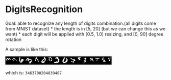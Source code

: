 # DigitsRecognition

Goal: able to recognize any length of digits combination.(all digits come from MNIST dataset)
	* the length is in [5, 20] (but we can change this as we want)
	* each digit will be applied with [0.5, 1.0) resizing, and [0, 90] degree rotation
	

A sample is like this:

![sample](/3463700204839487.jpg)

which is: `3463700204839487`



